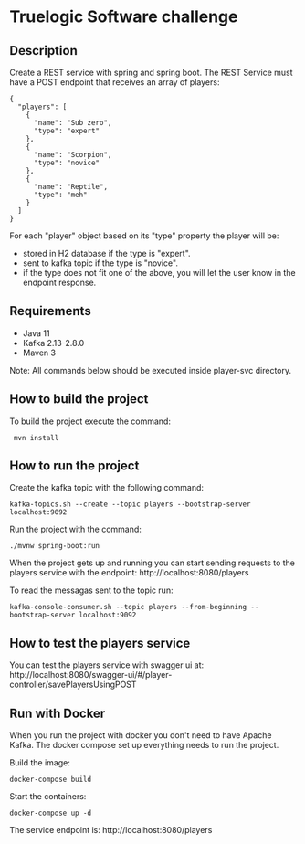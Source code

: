 # Truelogic Software challenge

Description
------------------------
Create a REST service with spring and spring boot. The REST Service must have a POST endpoint that receives an array of players:
```
{
  "players": [
    {
      "name": "Sub zero",
      "type": "expert"
    },
    {
      "name": "Scorpion",
      "type": "novice"
    },
    {
      "name": "Reptile",
      "type": "meh"
    }
  ]
}
```
For each "player" object based on its "type" property the player will be:
- stored in H2 database if the type is "expert".
- sent to kafka topic if the type is "novice".
- if the type does not fit one of the above, you will let the user know in the endpoint response.

Requirements
------------------------
- Java 11
- Kafka 2.13-2.8.0
- Maven 3

Note: All commands below should be executed inside player-svc directory.

How to build the project
------------------------
To build the project execute the command:
```
 mvn install
 ```

How to run the project
------------------------

Create the kafka topic with the following command: 
```
kafka-topics.sh --create --topic players --bootstrap-server localhost:9092
```

Run the project with the command: 
```
./mvnw spring-boot:run
```
When the project gets up and running you can start sending requests to the players service with the endpoint: http://localhost:8080/players

To read the messagas sent to the topic run:
```
kafka-console-consumer.sh --topic players --from-beginning --bootstrap-server localhost:9092
```

How to test the players service
------------------------
You can test the players service with swagger ui at: http://localhost:8080/swagger-ui/#/player-controller/savePlayersUsingPOST


Run with Docker
------------------------
When you run the project with docker you don't need to have Apache Kafka. The docker compose set up everything needs to run the project.

Build the image:
```
docker-compose build
```

Start the containers:
```
docker-compose up -d
```

The service endpoint is: http://localhost:8080/players
